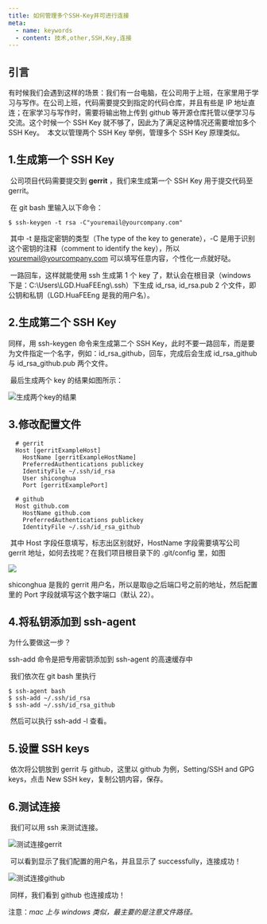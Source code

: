 ```yaml
---
title: 如何管理多个SSH-Key并可进行连接
meta:
  - name: keywords
  - content: 技术,other,SSH,Key,连接
---
```


## 引言

​ 有时候我们会遇到这样的场景：我们有一台电脑，在公司用于上班，在家里用于学习与写作。在公司上班，代码需要提交到指定的代码仓库，并且有些是 IP 地址直连；在家学习与写作时，需要将输出物上传到 github 等开源仓库托管以便学习与交流。这个时候一个 SSH Key 就不够了，因此为了满足这种情况还需要增加多个 SSH Key。
​ 本文以管理两个 SSH Key 举例，管理多个 SSH Key 原理类似。

## 1.生成第一个 SSH Key

​ 公司项目代码需要提交到 **gerrit** ，我们来生成第一个 SSH Key 用于提交代码至 gerrit。

​ 在 git bash 里输入以下命令：

```
$ ssh-keygen -t rsa -C"youremail@yourcompany.com"
```

​ 其中 -t 是指定密钥的类型（The type of the key to generate），-C 是用于识别这个密钥的注释（comment to identify the key），所以 youremail@yourcompany.com 可以填写任意内容，个性化一点就好哒。

​ 一路回车，这样就能使用 ssh 生成第 1 个 key 了，默认会在根目录（windows 下是：C:\Users\LGD.HuaFEEng\\.ssh）下生成 id_rsa, id_rsa.pub 2 个文件，即公钥和私钥（LGD.HuaFEEng 是我的用户名）。

## 2.生成第二个 SSH Key

同样，用 ssh-keygen 命令来生成第二个 SSH Key，此时不要一路回车，而是要为文件指定一个名字，例如：id_rsa_github，回车，完成后会生成 id_rsa_github 与 id_rsa_github.pub 两个文件。

​ 最后生成两个 key 的结果如图所示：

![生成两个key的结果](~@static/tech/other/202002252336.png)

## 3.修改配置文件

```
  # gerrit
  Host [gerritExampleHost]
    HostName [gerritExampleHostName]
    PreferredAuthentications publickey
    IdentityFile ~/.ssh/id_rsa
    User shiconghua
    Port [gerritExamplePort]

  # github
  Host github.com
    HostName github.com
    PreferredAuthentications publickey
    IdentityFile ~/.ssh/id_rsa_github
```

​ 其中 Host 字段任意填写，标志出区别就好，HostName 字段需要填写公司 gerrit 地址，如何去找呢？在我们项目根目录下的 .git/config 里，如图

![](~@static/tech/other/202002252345.png)

​shiconghua 是我的 gerrit 用户名，所以是取@之后端口号之前的地址，然后配置里的 Port 字段就填写这个数字端口（默认 22）。

## 4.将私钥添加到 ssh-agent

为什么要做这一步？

ssh-add 命令是把专用密钥添加到 ssh-agent 的高速缓存中

​ 我们依次在 git bash 里执行

```
$ ssh-agent bash
$ ssh-add ~/.ssh/id_rsa
$ ssh-add ~/.ssh/id_rsa_github
```

​ 然后可以执行 ssh-add -l 查看。

## 5.设置 SSH keys

​ 依次将公钥放到 gerrit 与 github，这里以 github 为例，Setting/SSH and GPG keys，点击 New SSH key，复制公钥内容，保存。

## 6.测试连接

​ 我们可以用 ssh 来测试连接。

![测试连接gerrit](~@static/tech/other/202002252346.png)

​ 可以看到显示了我们配置的用户名，并且显示了 successfully，连接成功！

![测试连接github](~@static/tech/other/202002252347.png)

​ 同样，我们看到 github 也连接成功！

注意：_mac 上与 windows 类似，最主要的是注意文件路径。_
